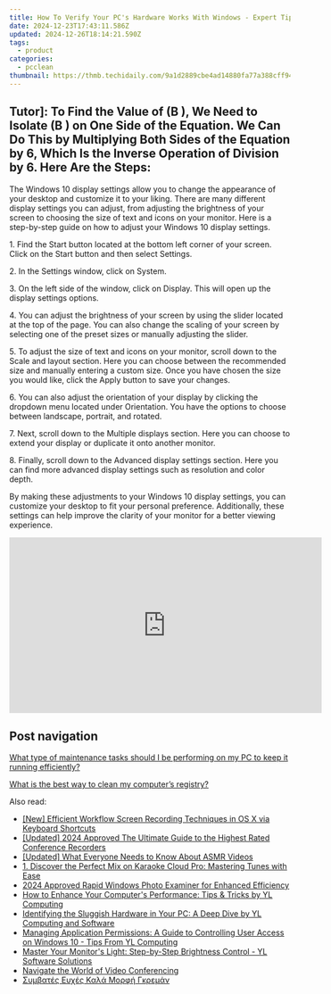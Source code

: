 ```yaml
---
title: How To Verify Your PC's Hardware Works With Windows - Expert Tips From YL Software
date: 2024-12-23T17:43:11.586Z
updated: 2024-12-26T18:14:21.590Z
tags:
  - product
categories:
  - pcclean
thumbnail: https://thmb.techidaily.com/9a1d2889cbe4ad14880fa77a388cff944d010380f4cf0a1f83bd01829ce96a1e.jpg
---
```


## Tutor]: To Find the Value of \(B \), We Need to Isolate \(B \) on One Side of the Equation. We Can Do This by Multiplying Both Sides of the Equation by 6, Which Is the Inverse Operation of Division by 6. Here Are the Steps:

The Windows 10 display settings allow you to change the appearance of your desktop and customize it to your liking. There are many different display settings you can adjust, from adjusting the brightness of your screen to choosing the size of text and icons on your monitor. Here is a step-by-step guide on how to adjust your Windows 10 display settings. 

1\. Find the Start button located at the bottom left corner of your screen. Click on the Start button and then select Settings.

2\. In the Settings window, click on System.

3\. On the left side of the window, click on Display. This will open up the display settings options. 

4\. You can adjust the brightness of your screen by using the slider located at the top of the page. You can also change the scaling of your screen by selecting one of the preset sizes or manually adjusting the slider.

5\. To adjust the size of text and icons on your monitor, scroll down to the Scale and layout section. Here you can choose between the recommended size and manually entering a custom size. Once you have chosen the size you would like, click the Apply button to save your changes.

6\. You can also adjust the orientation of your display by clicking the dropdown menu located under Orientation. You have the options to choose between landscape, portrait, and rotated.

7\. Next, scroll down to the Multiple displays section. Here you can choose to extend your display or duplicate it onto another monitor.

8\. Finally, scroll down to the Advanced display settings section. Here you can find more advanced display settings such as resolution and color depth. 

By making these adjustments to your Windows 10 display settings, you can customize your desktop to fit your personal preference. Additionally, these settings can help improve the clarity of your monitor for a better viewing experience.

<!-- affiliate ads begin -->
<iframe width="560" height="315" src="https://www.youtube.com/embed/PNw3Lb26wFA?si=5NR1XRVSp41EQYMy" title="YouTube video player" frameborder="0" allow="accelerometer; autoplay; clipboard-write; encrypted-media; gyroscope; picture-in-picture; web-share" referrerpolicy="strict-origin-when-cross-origin" allowfullscreen></iframe>
<!-- affiliate ads end -->

## Post navigation

[What type of maintenance tasks should I be performing on my PC to keep it running efficiently?](https://tools.techidaily.com/pcclean/products/)

[What is the best way to clean my computer’s registry?](https://tools.techidaily.com/pcclean/products/)

<ins class="adsbygoogle"
     style="display:block"
     data-ad-format="autorelaxed"
     data-ad-client="ca-pub-7571918770474297"
     data-ad-slot="1223367746"></ins>

<ins class="adsbygoogle"
     style="display:block"
     data-ad-client="ca-pub-7571918770474297"
     data-ad-slot="8358498916"
     data-ad-format="auto"
     data-full-width-responsive="true"></ins>

<span class="atpl-alsoreadstyle">Also read:</span>
<div><ul>
<li><a href="https://screen-recording.techidaily.com/new-efficient-workflow-screen-recording-techniques-in-os-x-via-keyboard-shortcuts/"><u>[New] Efficient Workflow Screen Recording Techniques in OS X via Keyboard Shortcuts</u></a></li>
<li><a href="https://visual-screen-recording.techidaily.com/updated-2024-approved-the-ultimate-guide-to-the-highest-rated-conference-recorders/"><u>[Updated] 2024 Approved The Ultimate Guide to the Highest Rated Conference Recorders</u></a></li>
<li><a href="https://youtube-blog.techidaily.com/ed-what-everyone-needs-to-know-about-asmr-videos/"><u>[Updated] What Everyone Needs to Know About ASMR Videos</u></a></li>
<li><a href="https://discover-able.techidaily.com/1-discover-the-perfect-mix-on-karaoke-cloud-pro-mastering-tunes-with-ease/"><u>1. Discover the Perfect Mix on Karaoke Cloud Pro: Mastering Tunes with Ease</u></a></li>
<li><a href="https://fox-info.techidaily.com/2024-approved-rapid-windows-photo-examiner-for-enhanced-efficiency/"><u>2024 Approved Rapid Windows Photo Examiner for Enhanced Efficiency</u></a></li>
<li><a href="https://discover-able.techidaily.com/how-to-enhance-your-computers-performance-tips-and-tricks-by-yl-computing/"><u>How to Enhance Your Computer's Performance: Tips & Tricks by YL Computing</u></a></li>
<li><a href="https://discover-able.techidaily.com/identifying-the-sluggish-hardware-in-your-pc-a-deep-dive-by-yl-computing-and-software/"><u>Identifying the Sluggish Hardware in Your PC: A Deep Dive by YL Computing and Software</u></a></li>
<li><a href="https://discover-able.techidaily.com/managing-application-permissions-a-guide-to-controlling-user-access-on-windows-10-tips-from-yl-computing/"><u>Managing Application Permissions: A Guide to Controlling User Access on Windows 10 - Tips From YL Computing</u></a></li>
<li><a href="https://discover-able.techidaily.com/master-your-monitors-light-step-by-step-brightness-control-yl-software-solutions/"><u>Master Your Monitor's Light: Step-by-Step Brightness Control - YL Software Solutions</u></a></li>
<li><a href="https://extra-tips.techidaily.com/navigate-the-world-of-video-conferencing/"><u>Navigate the World of Video Conferencing</u></a></li>
<li><a href="https://mondly-stories.techidaily.com/symbates-eyxes-kala-morfh-gkreman/"><u>Συμβατές Ευχές Καλά Μορφή Γκρεμάν</u></a></li>
</ul></div>

